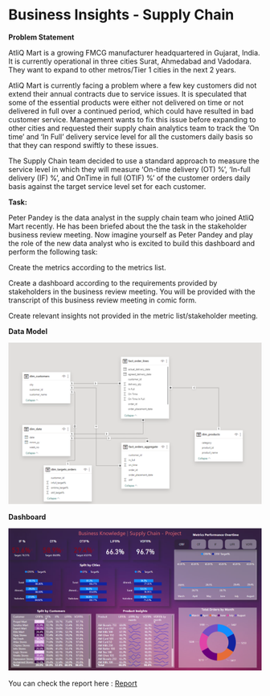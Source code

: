 # Business Insights - Supply Chain

**Problem Statement**

AtliQ Mart is a growing FMCG manufacturer headquartered in Gujarat, India. It is currently operational in three cities Surat, Ahmedabad and Vadodara. They want to expand to other metros/Tier 1 cities in the next 2 years.

AtliQ Mart is currently facing a problem where a few key customers did not extend their annual contracts due to service issues. It is speculated that some of the essential products were either not delivered on time or not delivered in full over a continued period, which could have resulted in bad customer service. Management wants to fix this issue before expanding to other cities and requested their supply chain analytics team to track the ’On time’ and ‘In Full’ delivery service level for all the customers daily basis so that they can respond swiftly to these issues.

The Supply Chain team decided to use a standard approach to measure the service level in which they will measure ‘On-time delivery (OT) %’, ‘In-full delivery (IF) %’, and OnTime in full (OTIF) %’ of the customer orders daily basis against the target service level set for each customer.

**Task:**

Peter Pandey is the data analyst in the supply chain team who joined AtliQ Mart recently. He has been briefed about the the task in the stakeholder business review meeting. Now imagine yourself as Peter Pandey and play the role of the new data analyst who is excited to build this dashboard and perform the following task:

Create the metrics according to the metrics list.

Create a dashboard according to the requirements provided by stakeholders in the business review meeting. You will be provided with the transcript of this business review meeting in comic form.

Create relevant insights not provided in the metric list/stakeholder meeting.

**Data Model**

<p align="center">
  <img src="https://github.com/TrivikramR/Business-Insights-Supply-Chain/blob/main/Data%20model%20-%20supply%20chain.png" width="1000">
</p>

**Dashboard**

<p align="center">
  <img src="https://github.com/TrivikramR/Business-Insights-Supply-Chain/blob/main/Dashboard-supply%20chain.png" width="1000">
</p>

You can check the report here : [Report](https://github.com/TrivikramR/Business-Insights-Supply-Chain/blob/main/Supply%20Chain.pbix)
